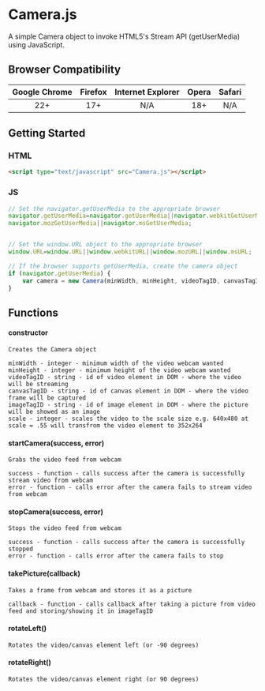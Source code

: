# Camera.js
A simple Camera object to invoke HTML5's Stream API (getUserMedia) using JavaScript.

## Browser Compatibility
| Google Chrome | Firefox | Internet Explorer | Opera | Safari |
| :-----------: | :-----: | :---------------: | :---: | :----: |
| 22+           | 17+     | N/A               | 18+   | N/A    |

## Getting Started
### HTML

```html
<script type="text/javascript" src="Camera.js"></script>
```

### JS

```javascript
// Set the navigator.getUserMedia to the appropriate browser
navigator.getUserMedia=navigator.getUserMedia||navigator.webkitGetUserMedia||
navigator.mozGetUserMedia||navigator.msGetUserMedia;


// Set the window.URL object to the appropriate browser
window.URL=window.URL||window.webkitURL||window.mozURL||window.msURL;

// If the browser supports getUserMedia, create the camera object
if (navigator.getUserMedia) {
	var camera = new Camera(minWidth, minHeight, videoTagID, canvasTagID, imageTagID, scale);
}
```

## Functions
#### constructor
    Creates the Camera object

    minWidth - integer - minimum width of the video webcam wanted
    minHeight - integer - minimum height of the video webcam wanted
    videoTagID - string - id of video element in DOM - where the video will be streaming
    canvasTagID - string - id of canvas element in DOM - where the video frame will be captured
    imageTagID - string - id of image element in DOM - where the picture will be showed as an image
    scale - integer - scales the video to the scale size e.g. 640x480 at scale = .55 will transfrom the video element to 352x264
#### startCamera(success, error)
    Grabs the video feed from webcam

    success - function - calls success after the camera is successfully stream video from webcam
    error - function - calls error after the camera fails to stream video from webcam
#### stopCamera(success, error)
    Stops the video feed from webcam

    success - function - calls success after the camera is successfully stopped
    error - function - calls error after the camera fails to stop
#### takePicture(callback)
    Takes a frame from webcam and stores it as a picture
    
    callback - function - calls callback after taking a picture from video feed and storing/showing it in imageTagID
#### rotateLeft()
    Rotates the video/canvas element left (or -90 degrees)
#### rotateRight()
    Rotates the video/canvas element right (or 90 degrees)